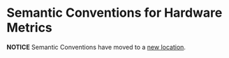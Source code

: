 # Semantic Conventions for Hardware Metrics

**NOTICE** Semantic Conventions have moved to a
[new location](http://github.com/open-telemetry/semantic-conventions).
